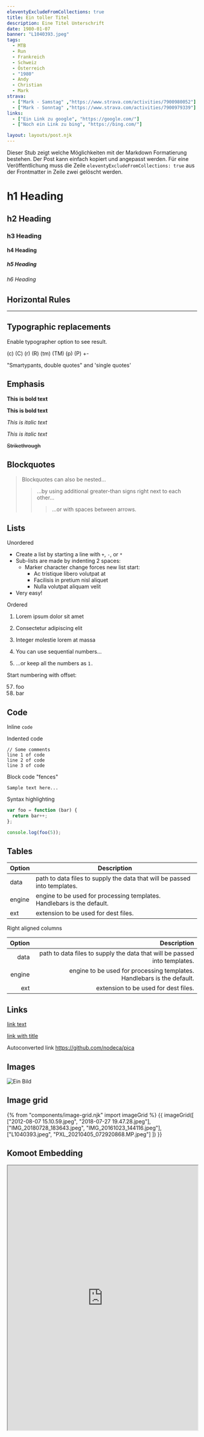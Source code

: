 ```yaml
---
eleventyExcludeFromCollections: true
title: Ein toller Titel
description: Eine Titel Unterschrift 
date: 1980-01-07
banner: "L1040393.jpeg"
tags:
  - MTB
  - Run
  - Frankreich
  - Schweiz
  - Österreich
  - "1980"
  - Andy
  - Christian
  - Mark
strava:
  - ["Mark - Samstag" ,"https://www.strava.com/activities/7900980052"]
  - ["Mark - Sonntag" ,"https://www.strava.com/activities/7900979339"]
links:
  - ["Ein Link zu google", "https://google.com/"]
  - ["Noch ein Link zu bing", "https://bing.com/"]

layout: layouts/post.njk
---
```


Dieser Stub zeigt welche Möglichkeiten mit der Markdown Formatierung bestehen. Der Post kann einfach kopiert und angepasst werden. Für eine Veröffentlichung muss die Zeile `eleventyExcludeFromCollections: true` aus der Frontmatter in Zeile zwei gelöscht werden.

# h1 Heading
## h2 Heading
### h3 Heading
#### h4 Heading
##### h5 Heading
###### h6 Heading


## Horizontal Rules

---

## Typographic replacements

Enable typographer option to see result.

(c) (C) (r) (R) (tm) (TM) (p) (P) +-


"Smartypants, double quotes" and 'single quotes'


## Emphasis

**This is bold text**

__This is bold text__

*This is italic text*

_This is italic text_

~~Strikethrough~~


## Blockquotes


> Blockquotes can also be nested...
>> ...by using additional greater-than signs right next to each other...
> > > ...or with spaces between arrows.


## Lists

Unordered

+ Create a list by starting a line with `+`, `-`, or `*`
+ Sub-lists are made by indenting 2 spaces:
  - Marker character change forces new list start:
    * Ac tristique libero volutpat at
    * Facilisis in pretium nisl aliquet
    * Nulla volutpat aliquam velit
+ Very easy!

Ordered

1. Lorem ipsum dolor sit amet
2. Consectetur adipiscing elit
3. Integer molestie lorem at massa


1. You can use sequential numbers...
1. ...or keep all the numbers as `1.`

Start numbering with offset:

57. foo
1. bar


## Code

Inline `code`

Indented code

    // Some comments
    line 1 of code
    line 2 of code
    line 3 of code


Block code "fences"

```
Sample text here...
```

Syntax highlighting

``` js
var foo = function (bar) {
  return bar++;
};

console.log(foo(5));
```

## Tables

| Option | Description |
| ------ | ----------- |
| data   | path to data files to supply the data that will be passed into templates. |
| engine | engine to be used for processing templates. Handlebars is the default. |
| ext    | extension to be used for dest files. |

Right aligned columns

| Option | Description |
| ------:| -----------:|
| data   | path to data files to supply the data that will be passed into templates. |
| engine | engine to be used for processing templates. Handlebars is the default. |
| ext    | extension to be used for dest files. |


## Links

[link text](http://dev.nodeca.com)

[link with title](http://nodeca.github.io/pica/demo/ "Some hoover over text!")

Autoconverted link https://github.com/nodeca/pica


## Images

![Ein Bild](media/IMG_20180728_183643.jpeg "Some hoover over text")

## Image grid

{% from "components/image-grid.njk" import imageGrid %}
{{ imageGrid([
 ["2012-08-07 15.10.59.jpeg", "2018-07-27 19.47.28.jpeg"],
 ["IMG_20180728_183643.jpeg", "IMG_20161023_144116.jpeg"],
 ["L1040393.jpeg", "PXL_20210405_072920868.MP.jpeg"]
]) }}

## Komoot Embedding

<iframe src="https://www.komoot.de/tour/942543524/embed?share_token=anXZ2FodWyx4sb9FY1E46cgJvY1xGSsFUGUXcDIie8E2EcyaAj&profile=1" width="100%" height="700" scrolling="no"></iframe>